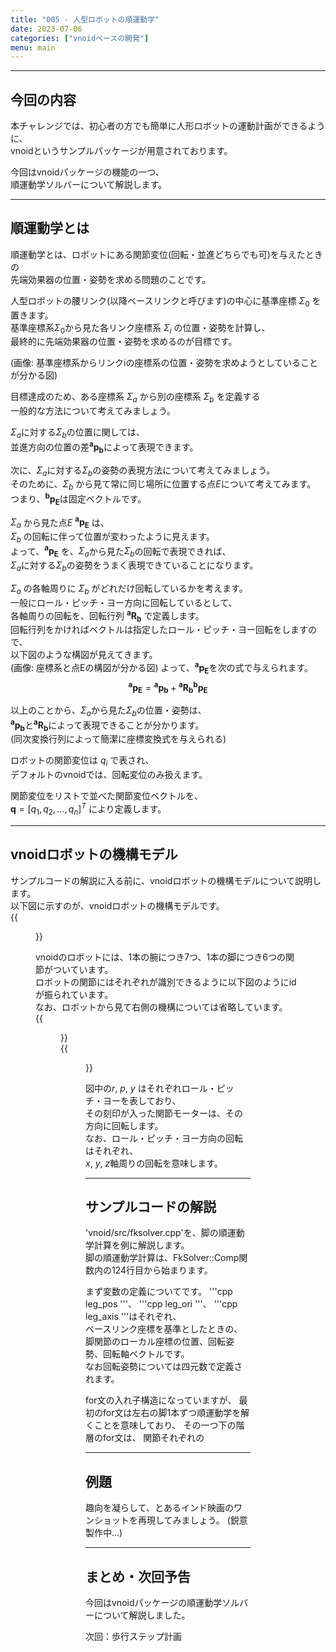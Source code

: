 ```yaml
---
title: "005 - 人型ロボットの順運動学"
date: 2023-07-06
categories: ["vnoidベースの開発"]
menu: main
---
```


---

## 今回の内容

本チャレンジでは、初心者の方でも簡単に人形ロボットの運動計画ができるように、  
vnoidというサンプルパッケージが用意されております。

今回はvnoidパッケージの機能の一つ、  
順運動学ソルバーについて解説します。

---

## 順運動学とは
順運動学とは、ロボットにある関節変位(回転・並進どちらでも可)を与えたときの  
先端効果器の位置・姿勢を求める問題のことです。

人型ロボットの腰リンク(以降ベースリンクと呼びます)の中心に基準座標 $\Sigma_0$ を置きます。  
基準座標系$\Sigma_0$から見た各リンク座標系 $\Sigma_i$ の位置・姿勢を計算し、  
最終的に先端効果器の位置・姿勢を求めるのが目標です。

(画像: 基準座標系からリンクiの座標系の位置・姿勢を求めようとしていることが分かる図)

目標達成のため、ある座標系 $\Sigma_a$ から別の座標系 $\Sigma_b$ を定義する  
一般的な方法について考えてみましょう。

$\Sigma_a$に対する$\Sigma_b$の位置に関しては、  
並進方向の位置の差$\boldsymbol{{}^ap_b}$によって表現できます。

次に、$\Sigma_a$に対する$\Sigma_b$の姿勢の表現方法について考えてみましょう。  
そのために、$\Sigma_b$ から見て常に同じ場所に位置する点$E$について考えてみます。  
つまり、$\boldsymbol{{}^bp_E}$は固定ベクトルです。

$\Sigma_a$ から見た点$E$ $\boldsymbol{{}^ap_E}$ は、  
$\Sigma_b$ の回転に伴って位置が変わったように見えます。  
よって、$\boldsymbol{{}^ap_E}$ を、$\Sigma_a$から見た$\Sigma_b$の回転で表現できれば、  
$\Sigma_a$に対する$\Sigma_b$の姿勢をうまく表現できていることになります。

$\Sigma_a$ の各軸周りに $\Sigma_b$ がどれだけ回転しているかを考えます。  
一般にロール・ピッチ・ヨー方向に回転しているとして、  
各軸周りの回転を、回転行列 $\boldsymbol{{}^aR_b}$ で定義します。  
回転行列をかければベクトルは指定したロール・ピッチ・ヨー回転をしますので、  
以下図のような構図が見えてきます。  
(画像: 座標系と点Eの構図が分かる図)
よって、$\boldsymbol{{}^ap_E}$を次の式で与えられます。  
$$ \boldsymbol{{}^ap_E} = \boldsymbol{{}^ap_b} + \boldsymbol{{}^aR_b} \boldsymbol{{}^bp_E} $$  

以上のことから、$\Sigma_a$から見た$\Sigma_b$の位置・姿勢は、  
$\boldsymbol{{}^ap_b}$と$\boldsymbol{{}^aR_b}$によって表現できることが分かります。  
(同次変換行列によって簡潔に座標変換式を与えられる)

ロボットの関節変位は $q_i$ で表され、  
デフォルトのvnoidでは、回転変位のみ扱えます。

関節変位をリストで並べた関節変位ベクトルを、  
$\boldsymbol{q} = [q_1, q_2, ..., q_n]^T$ により定義します。

---

## vnoidロボットの機構モデル

サンプルコードの解説に入る前に、vnoidロボットの機構モデルについて説明します。  
以下図に示すのが、vnoidロボットの機構モデルです。  
{{<figure src="./biped_robot_model.png" class="center" alt="vnoidロボットの機構モデル" width="50%">}}

vnoidのロボットには、1本の腕につき7つ、1本の脚につき6つの関節がついています。  
ロボットの関節にはそれぞれが識別できるように以下図のようにidが振られています。  
なお、ロボットから見て右側の機構については省略しています。  
{{<figure src="./biped_leg_model.png" class="center" alt="脚の機構モデル" width="35%">}}  
{{<figure src="./biped_arm_model.png" class="center" alt="腕の機構モデル" width="50%">}}

図中の$r$, $p$, $y$ はそれぞれロール・ピッチ・ヨーを表しており、  
その刻印が入った関節モーターは、その方向に回転します。  
なお、ロール・ピッチ・ヨー方向の回転はそれぞれ、  
$x$, $y$, $z$軸周りの回転を意味します。

---

## サンプルコードの解説

'vnoid/src/fksolver.cpp'を、脚の順運動学計算を例に解説します。  
脚の順運動学計算は、FkSolver::Comp関数内の124行目から始まります。

まず変数の定義についてです。
'''cpp
leg_pos
'''、
'''cpp
leg_ori
'''、
'''cpp
leg_axis
'''はそれぞれ、  
ベースリンク座標を基準としたときの、  
脚関節のローカル座標の位置、回転姿勢、回転軸ベクトルです。  
なお回転姿勢については四元数で定義されます。



for文の入れ子構造になっていますが、
最初のfor文は左右の脚1本ずつ順運動学を解くことを意味しており、
その一つ下の階層のfor文は、
関節それぞれの



---

## 例題

趣向を凝らして、とあるインド映画のワンショットを再現してみましょう。
(鋭意製作中...)

---

## まとめ・次回予告

今回はvnoidパッケージの順運動学ソルバーについて解説しました。

次回：歩行ステップ計画
